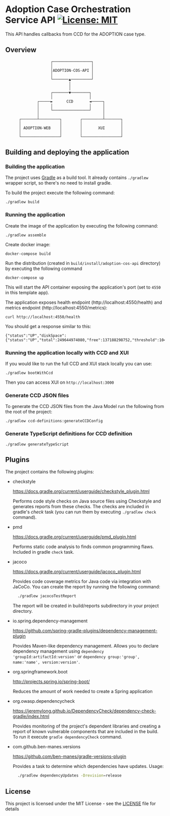 # Adoption Case Orchestration Service API [![License: MIT](https://img.shields.io/badge/License-MIT-yellow.svg)](https://opensource.org/licenses/MIT)

This API handles callbacks from CCD for the ADOPTION case type.

## Overview

                        ┌─────────────────┐
                        │                 │
                        │ADOPTION-COS-API │
                        │                 │
                        └───────▲─────────┘
                                │
                                │
                        ┌───────▼────────┐
                        │                │
                  ┌─────►      CCD       ◄─────┐
                  │     │                │     │
                  │     └────────────────┘     │
                  │                            │
          ┌───────┴─────────┐        ┌─────────┴───────┐
          │                 │        │                 │
          │ ADOPTION-WEB    │        │       XUI       │
          │                 │        │                 │
          └─────────────────┘        └─────────────────┘

## Building and deploying the application

### Building the application

The project uses [Gradle](https://gradle.org) as a build tool. It already contains
`./gradlew` wrapper script, so there's no need to install gradle.

To build the project execute the following command:

    ./gradlew build

### Running the application

Create the image of the application by executing the following command:

    ./gradlew assemble

Create docker image:

    docker-compose build

Run the distribution (created in `build/install/adoption-cos-api` directory)
by executing the following command

    docker-compose up

This will start the API container exposing the application's port
(set to `4550` in this template app).

The application exposes health endpoint (http://localhost:4550/health) and metrics endpoint
(http://localhost:4550/metrics):

    curl http://localhost:4550/health

You should get a response similar to this:

    {"status":"UP","diskSpace":{"status":"UP","total":249644974080,"free":137188298752,"threshold":10485760}}


### Running the application locally with CCD and XUI

If you would like to run the full CCD and XUI stack locally you can use:

    ./gradlew bootWithCcd

Then you can access XUI on `http://localhost:3000`


### Generate CCD JSON files

To generate the CCD JSON files from the Java Model run the following from the root of the project:

    ./gradlew ccd-definitions:generateCCDConfig

### Generate TypeScript definitions for CCD definition

    ./gradlew generateTypeScript


## Plugins

The project contains the following plugins:

* checkstyle

  https://docs.gradle.org/current/userguide/checkstyle_plugin.html

  Performs code style checks on Java source files using Checkstyle and generates reports from these checks.
  The checks are included in gradle's *check* task (you can run them by executing `./gradlew check` command).

* pmd

  https://docs.gradle.org/current/userguide/pmd_plugin.html

  Performs static code analysis to finds common programming flaws. Included in gradle `check` task.


* jacoco

  https://docs.gradle.org/current/userguide/jacoco_plugin.html

  Provides code coverage metrics for Java code via integration with JaCoCo.
  You can create the report by running the following command:

  ```bash
    ./gradlew jacocoTestReport
  ```

  The report will be created in build/reports subdirectory in your project directory.

* io.spring.dependency-management

  https://github.com/spring-gradle-plugins/dependency-management-plugin

  Provides Maven-like dependency management. Allows you to declare dependency management
  using `dependency 'groupId:artifactId:version'`
  or `dependency group:'group', name:'name', version:version'`.

* org.springframework.boot

  http://projects.spring.io/spring-boot/

  Reduces the amount of work needed to create a Spring application

* org.owasp.dependencycheck

  https://jeremylong.github.io/DependencyCheck/dependency-check-gradle/index.html

  Provides monitoring of the project's dependent libraries and creating a report
  of known vulnerable components that are included in the build. To run it
  execute `gradle dependencyCheck` command.

* com.github.ben-manes.versions

  https://github.com/ben-manes/gradle-versions-plugin

  Provides a task to determine which dependencies have updates. Usage:

  ```bash
    ./gradlew dependencyUpdates -Drevision=release
  ```


## License



This project is licensed under the MIT License - see the [LICENSE](LICENSE) file for details

